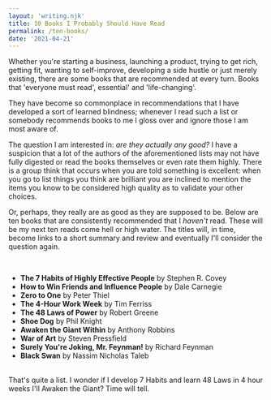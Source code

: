 ```yaml
---
layout: 'writing.njk'
title: 10 Books I Probably Should Have Read
permalink: /ten-books/
date: '2021-04-21'
---
```


Whether you're starting a business, launching a product, trying to get rich, getting fit, wanting to self-improve, developing a side hustle or just merely existing, there are some books that are recommended at every turn. Books that 'everyone must read', essential' and 'life-changing'.

They have become so commonplace in recommendations that I have developed a sort of learned blindness; whenever I read such a list or somebody recommends books to me I gloss over and ignore those I am most aware of.

The question I am interested in: _are they actually any good?_ I have a suspicion that a lot of the authors of the aforementioned lists may not have fully digested or read the books themselves or even rate them highly. There is a group think that occurs when you are told something is excellent: when you go to list things you think are brilliant you are inclined to mention the items you know to be considered high quality as to validate your other choices.

Or, perhaps, they really are as good as they are supposed to be. Below are ten books that are consistently recommended that I _haven't_ read. These will be my next ten reads come hell or high water. The titles will, in time, become links to a short summary and review and eventually I'll consider the question again.

<br />

- **The 7 Habits of Highly Effective People** by Stephen R. Covey
- **How to Win Friends and Influence People** by Dale Carnegie
- **Zero to One** by Peter Thiel
- **The 4-Hour Work Week** by Tim Ferriss
- **The 48 Laws of Power** by Robert Greene
- **Shoe Dog** by Phil Knight
- **Awaken the Giant Within** by Anthony Robbins
- **War of Art** by Steven Pressfield
- **Surely You're Joking, Mr. Feynman!** by Richard Feynman
- **Black Swan** by Nassim Nicholas Taleb

<br />That's quite a list. I wonder if I develop 7 Habits and learn 48 Laws in 4 hour weeks I'll Awaken the Giant? Time will tell.

